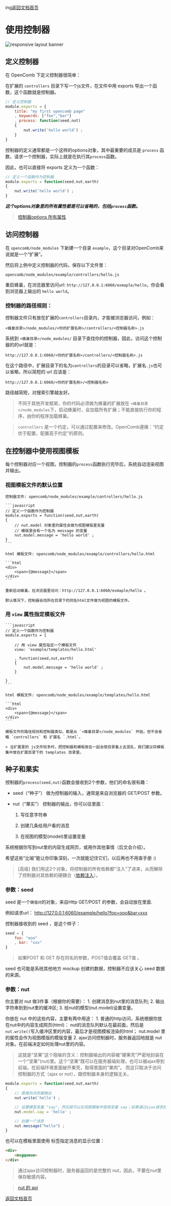 ing[返回文档首页](../../README.md)

# 使用控制器

![responsive layout banner](../../public/images/controller.png)

## 定义控制器

在 OpenComb 下定义控制器很简单：

在扩展的 `controllers` 目录下写一个js文件，在文件中用 exports 导出一个函数，这个函数就是控制器。


```javascript
// 定义控制器
module.exports = {
	title: "my first opencomb page"
	, keywords: ["foo","bar"]
	, process: function(seed,nut)
	{
		nut.write('hello world') ;
	}
}
```

控制器的定义通常都是一个这样的options对象，其中最重要的成员是 `process` 函数，请求一个控制器，实际上就是在执行其`process`函数。

因此，也可以直接将 exports 定义为一个函数：

```javascript
// 定义一个函数作为控制器
module.exports = function(seed,nut,earth)
{
    nut.write('hello world') ;
}
```

___这个options对象里的所有属性都是可以省略的，包括`process`函数。___


> [控制器options 所有属性](../api/controller-options.md)


## 访问控制器

在 `opencomb/node_modules` 下新建一个目录 `example`，这个目录对OpenComb来说就是一个“扩展”。

然后将上例中定义控制器的代码，保存以下文件里：

```
opencomb/node_modules/example/controllers/hello.js
```

重启蜂巢，在浏览器里访问url: `http://127.0.0.1:6060/exmaple/hello`，你会看到浏览器上输出的 `hello world`。


### 控制器的路径规则：

控制器文件只有放在扩展的`controllers`目录内，才能被浏览器访问，例如：

```
<蜂巢目录>/node_modules/<你的扩展名称>/controllers/<控制器名称>.js
```

系统到 `<蜂巢目录>/node_modules/` 目录下查找你的控制器，因此，访问这个控制器的的url就是：

```
http://127.0.0.1:6060/<你的扩展名称>/controllers/<控制器名称>.js
```

在这个路径中，扩展目录下的名为`controllers`的目录可以省略，扩展名`.js`也可以省略，所以简短的 url 应该是：

```
http://127.0.0.1:6060/<你的扩展名称>/<控制器名称>
```

路径越简短，对搜索引擎越友好。

> 不同于其他开发框架，你的代码必须做为蜂巢的扩展放在 `<蜂巢目录>/node_modules`下，启动蜂巢时，会加载所有扩展；不能直接执行你的程序，由你的程序加载蜂巢。

> `controllers` 是一个约定，可以通过配置来修改。OpenComb遵循：“约定优于配置，配置高于约定”的原则。


## 在控制器中使用视图模板

每个控制器对应一个视图，控制器的`process`函数执行完毕后，系统自动渲染视图并输出。

### 视图模板文件的默认位置

	控制器文件: opencomb/node_modules/example/controllers/hello.js

	```javascript
	// 定义一个函数作为控制器
	module.exports = function(seed,nut,earth)
	{
		// nut.model 对象里的属性会做为视图模版里变量
		// 模版里会有一个名为 message 的变量
		nut.model.message = 'hello world' ;
	}
	```

	html 模板文件: opencomb/node_modules/example/controllers/hello.html

	```html
	<div>
		<span>{@message}</span>
	</div>
	```

	重新启动蜂巢，在浏览器里访问：http://127.0.0.1:6060/exmaple/hello 。

	默认情况下，控制器会找所在目录下的同名html文件做为视图的模板文件。


### 用 `view` 属性指定模板文件

	```javascript
	// 定义一个函数作为控制器
	module.exports = {

		// 用 view 属性指定一个模板文件
		view: 'example/templates/hello.html'

		, function(seed,nut,earth)
		{
			nut.model.message = 'hello world' ;
		}

	}
	```

	html 模板文件: opencomb/node_modules/example/templates/hello.html

	```html
	<div>
		<span>{@message}</span>
	</div>
	```

	模板文件的路径规则和控制器类似，都是从 `<蜂巢目录>/node_modules` 开始，但不会省略 `controllers` 和 扩展名 `.html`。

	> 当扩展里的 js文件较多时，把控制器和模板放在一起会使目录看上去混乱，我们建议将模板集中放在扩展目录下的 templates 目录里。


## 种子和果实

控制器的`process(seed,nut)`函数会接收到2个参数，他们的命名很有趣：

* seed（“种子”） 做为控制器的输入，通常是来自浏览器的 GET/POST 参数。

* nut（“果实”） 控制器的输出，你可以往里面：

	1. 写任意字符串

	2. 创建几条给用户看的消息

	3. 在视图的模型(model)里设置变量

系统根据你写到nut里的内容生成网页，或用作其他事情（后文会介绍）。

希望这些“比喻”能让你印象深刻，一次就能记住它们，以后再也不用查手册 :)

> [高级] 我们用这2个对象，将控制器的所有依赖都“注入”了进来，从而解除了控制器对其依赖的硬耦合（[依赖注入](http://www.google.com/search?q=Dependency%20Injection)）。

### 参数：seed

seed 是一个`键值对`的对象，来自Http GET/POST 的参数，会自动放在里面.

例如请求url： http://127.0.0.1:6060/example/hello?foo=ooo&bar=xxx

控制器接收到的 seed ，是这个样子：

```javascript
seed = {
	foo: "ooo"
	, bar: "xxx"
}
```

> 如果POST 和 GET 存在同名的参数，POST值会覆盖 GET值 。

seed 也可能是系统其他地方 mockup 创建的数据，控制器不应该关心 seed 数据的来源。

### 参数：nut

你主要对 nut 做3件事（根据你的需要）：
	1. 创建消息到nut里的消息队列;
	2. 输出字符串到到nut里的缓冲区;
	3. 给nut的模型(nut.model)设置变量。

你放在 nut 中的这些内容，主要有两中用途：
	1. 普通的http访问，系统根据你放在nut中的内容生成网页(html)：
		nut的消息队列默认在最前面，然后是`nut.write()`写入缓冲区里的内容，最后才是视图模板渲染的html；
		nut.model 里的属性会作为视图模版的模版变量
	2. ajax访问控制器时，服务器返回地就是 nut 对象。在前端决定如何处理nut里的内容。

> 这就是“坚果”这个隐喻的含义：控制器输出的内容被“硬果壳”严密地封装在一个“坚果”(nut)里。这个“坚果”既可以在服务器端处理，也可以被ajax带到前端，在前端环境里面破开果壳，取得里面的“果肉”。
> 而这只取决于访问控制器的方式（ajax or not），跟控制器本身的逻辑无关。



```javascript
module.exports = function(seed,nut,earth)
{
	// 直接向浏览器输出
	nut.write('hello') ;

	// 设置模型变量 "say"，然后就可以在视图模板中使用变量 say；如果通过ajax请求控制器，前端也可以拿到这些变量
	nut.model.say = 'hello' ;

	// 创建一个消息
	nut.message("hello") ;
}
```

也可以在模板里面使用 <msgqueue> 标签指定消息的显示位置：

```html
<div>
	<msgqueue>
</div>
```

> 通过ajax访问控制器时，服务器返回的是完整的 nut，因此，不要在nut里保存敏感内容。

> [nut 的 api](../api/nut.md)



[返回文档首页](../../README.md)

